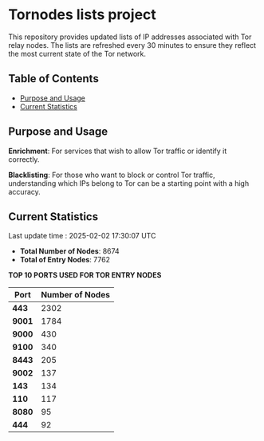 # Tornodes lists project

This repository provides updated lists of IP addresses associated with Tor relay nodes. The lists are refreshed every 30 minutes to ensure they reflect the most current state of the Tor network.

## Table of Contents

- [Purpose and Usage](#purpose-and-usage)
- [Current Statistics](#current-statistics)


## Purpose and Usage

**Enrichment**: For services that wish to allow Tor traffic or identify it correctly.

**Blacklisting**: For those who want to block or control Tor traffic, understanding which IPs belong to Tor can be a starting point with a high accuracy.

## Current Statistics

Last update time : 2025-02-02 17:30:07 UTC

- **Total Number of Nodes**: 8674
- **Total of Entry Nodes**: 7762

**TOP 10 PORTS USED FOR TOR ENTRY NODES**

| **Port** | **Number of Nodes** |
|------|-----------------|
| **443**   | 2302  |
| **9001**   | 1784  |
| **9000**   | 430  |
| **9100**   | 340  |
| **8443**   | 205  |
| **9002**   | 137  |
| **143**   | 134  |
| **110**   | 117  |
| **8080**   | 95  |
| **444**   | 92  |

